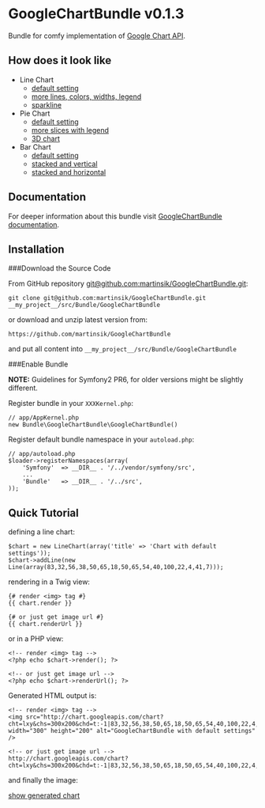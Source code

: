 GoogleChartBundle v0.1.3
========================

Bundle for comfy implementation of [Google Chart API](http://code.google.com/apis/chart/).

How does it look like
---------------------

 - Line Chart
   - [default setting](http://chart.googleapis.com/chart?cht=lxy&chs=300x200&chd=t:-1|83,32,56,38,50,65,18,50,65,54,40,100,22,4,41,7&chtt=GoogleChartBundle+with+default+settings&chxt=x,y&chxr=0,0,19|1,0,100&chco=ffa909&chg=25,33.33,3,3)
   - [more lines, colors, widths, legend](http://chart.googleapis.com/chart?cht=lxy&chs=800x200&chd=t:-1|46,11,29,22,39,43,20,91,28,70,50,91,63,8,36,33,14,85,27,94|-1|58,55,40,44,58,60,58,54,48,59,47,47,47,47,40,59,45,44,46,46|-1|28,47,79,34,43,45,44,73,38,64,46,62,38,54,61,41,74,79,63,62|-1|40,56,66,45,76,63,63,76,72,62,45,28,50,27,75,23,54,42,21,46&chtt=Line+chart+generated+by+GoogleChartBundle&chdlp=b&chdl=grey+line|Line+%231|Line+%232|Line+%233&chxt=x,y&chxr=0,0,19&chco=eeeeee,ffa909,26348c,4fc400&chg=16.7,25,3,3&chls=1|4|3|2)
   - [sparkline](https://chart.googleapis.com/chart?cht=ls&chs=180x80&chd=t:-1|8,10,23,13,18,5,3,48,58,43,67,48,85,100,95,10,3,2&chxr=0,0,17|1,0,60&chco=000088 "sparkline")
 - Pie Chart
   - [default setting](http://chart.googleapis.com/chart?cht=p&chs=300x200&chd=t:40,60,30&chtt=Default+settings&chco=ffa909,26348c,4fc400)
   - [more slices with legend](http://chart.googleapis.com/chart?cht=p&chs=300x200&chd=t:19,15,13,3&chtt=more+slices+with+legend&chco=ffa909,26348c,4fc400,e40613&chdl=Arc+%231|Arc+%232|Arc+%233|Arc+%234)
   - [3D chart](http://chart.googleapis.com/chart?cht=p3&chs=300x200&chd=t:9,24,30,5&chtt=3D+chart&chco=ffa909,26348c,4fc400,e40613&chdl=Arc+%231|Arc+%232|Arc+%233|Arc+%234)
 - Bar Chart
   - [default setting](http://chart.googleapis.com/chart?cht=bvg&chs=300x200&chd=t:25,100,37,17,6,100&chtt=Default+settings&chco=ffa909&chxt=x,y&chxr=0,0,5|1,0,65&chg=0,33.3,3,3)
   - [stacked and vertical](http://chart.googleapis.com/chart?cht=bvs&chs=300x200&chd=t:48,24,30,45,37,11|52,46,47,9,53,50&chtt=stacked+and+vertical&chco=ffa909,26348c&chxt=x,y&chxr=0,0,5|1,0,177&chg=0,33.3,3,3)
   - [stacked and horizontal](http://chart.googleapis.com/chart?cht=bhs&chs=300x210&chd=t:21,2,41,36,35,18|49,26,45,19,13,23|31,8,11,21,18,6&chtt=stacked+and+horizontal&chco=ffa909,26348c,4fc400&chxt=y,x&chxr=0,0,5|1,0,160&chg=25,0,3,3)

Documentation
-------------

For deeper information about this bundle visit [GoogleChartBundle documentation](http://www.martinsikora.com/googlechartbundle "GoogleChartBundle documentation").

Installation
------------

###Download the Source Code

From GitHub repository [git@github.com:martinsik/GoogleChartBundle.git](https://github.com/martinsik/GoogleChartBundle "git@github.com:martinsik/GoogleChartBundle.git"):

    git clone git@github.com:martinsik/GoogleChartBundle.git __my_project__/src/Bundle/GoogleChartBundle

or download and unzip latest version from:

    https://github.com/martinsik/GoogleChartBundle

and put all content into `__my_project__/src/Bundle/GoogleChartBundle`

###Enable Bundle

**NOTE:** Guidelines for Symfony2 PR6, for older versions might be slightly different.

Register bundle in your `XXXKernel.php`:

    // app/AppKernel.php
    new Bundle\GoogleChartBundle\GoogleChartBundle()

Register default bundle namespace in your `autoload.php`:

    // app/autoload.php
    $loader->registerNamespaces(array(
        'Symfony'  => __DIR__ . '/../vendor/symfony/src',
        ...
        'Bundle'   => __DIR__ . '/../src',
    ));


Quick Tutorial
--------------

defining a line chart:

    $chart = new LineChart(array('title' => 'Chart with default settings'));
    $chart->addLine(new Line(array(83,32,56,38,50,65,18,50,65,54,40,100,22,4,41,7)));

rendering in a Twig view:

    {# render <img> tag #}
    {{ chart.render }}

    {# or just get image url #}
    {{ chart.renderUrl }}
    

or in a PHP view:

    <!-- render <img> tag -->
    <?php echo $chart->render(); ?>

    <!-- or just get image url -->
    <?php echo $chart->renderUrl(); ?>

Generated HTML output is:

    <!-- render <img> tag -->
    <img src="http://chart.googleapis.com/chart?cht=lxy&chs=300x200&chd=t:-1|83,32,56,38,50,65,18,50,65,54,40,100,22,4,41,7&chtt=Chart+with+default+settings&chxt=x,y&chxr=0,0,19|1,0,100&chco=ffa909&chg=25,33.33,3,3" width="300" height="200" alt="GoogleChartBundle with default settings" />

    <!-- or just get image url -->
    http://chart.googleapis.com/chart?cht=lxy&chs=300x200&chd=t:-1|83,32,56,38,50,65,18,50,65,54,40,100,22,4,41,7&chtt=Chart+with+default+settings&chxt=x,y&chxr=0,0,19|1,0,100&chco=ffa909&chg=25,33.33,3,3

and finally the image:

[show generated chart](http://chart.googleapis.com/chart?cht=lxy&chs=300x200&chd=t:-1|83,32,56,38,50,65,18,50,65,54,40,100,22,4,41,7&chtt=GoogleChartBundle+with+default+settings&chxt=x,y&chxr=0,0,19|1,0,100&chco=ffa909&chg=25,33.33,3,3 "GoogleChartBundle with default settings")
